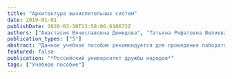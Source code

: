```yaml
---
title: "Архитектура вычислительных систем"
date: 2019-01-01
publishDate: 2020-03-30T13:58:06.610672Z
authors: ["Анастасия Вячеславовна Демидова", "Татьяна Рефатовна Велиева", "Мигран Нельсонович Геворкян", "Анна Владиславовна Королькова"]
publication_types: ["5"]
abstract: "Данное учебное пособие рекомендуется для проведения лабораторных работ по курсу «Архитектура вычислительных систем» для направлений 02.03.02 «Фундаментальная информатика и информационные технологии»,09.03.03 «Прикладная информатика», 38.03.05 «Бизнес-информатика» и по курсу «Архитектура компьютеров» для направлений 01.03.02 «Прикладная математика и информатика», 02.03.01 «Математика и компьютерные науки»."
featured: false
publication: "*Российский университет дружбы народов*"
tags: ["Учебное пособие"]
---
```



